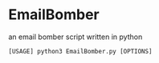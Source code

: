# EmailBomber
an email bomber script written in python

```
[USAGE] python3 EmailBomber.py [OPTIONS]
